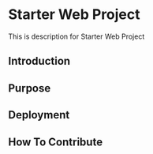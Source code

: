 # Starter Web Project

This is description for Starter Web Project


## Introduction

## Purpose

## Deployment

## How To Contribute